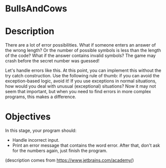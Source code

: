 # BullsAndCows

# Description

There are a lot of error possibilities. What if someone enters an answer of the wrong length? Or the number of possible symbols is less than the length of the code? What if the answer contains invalid symbols? The game may crash before the secret number was guessed!

Let's handle errors like this. At this point, you can implement this without the try catch construction. Use the following rule of thumb: if you can avoid the exception-based logic, avoid it! If you use exceptions in normal situations, how would you deal with unusual (exceptional) situations? Now it may not seem that important, but when you need to find errors in more complex programs, this makes a difference.

# Objectives
In this stage, your program should:

* Handle incorrect input.
* Print an error message that contains the word error. After that, don't ask for the numbers again, just finish the program.

(description comes from https://www.jetbrains.com/academy/)
